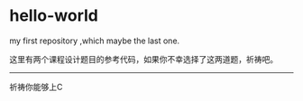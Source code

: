 # hello-world
my first repository ,which maybe the last one.

这里有两个课程设计题目的参考代码，如果你不幸选择了这两道题，祈祷吧。
***
祈祷你能够上C
